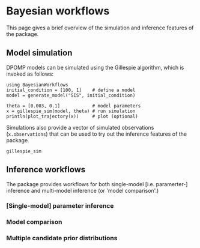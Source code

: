 # Bayesian workflows
This page gives a brief overview of the simulation and inference features of the package.

## Model simulation

DPOMP models can be simulated using the Gillespie algorithm, which is invoked as follows:

```
using BayesianWorkflows
initial_condition = [100, 1]    # define a model
model = generate_model("SIS", initial_condition)

theta = [0.003, 0.1]            # model parameters
x = gillespie_sim(model, theta)	# run simulation
println(plot_trajectory(x))     # plot (optional)
```

Simulations also provide a vector of simulated observations (`x.observations`) that can be used to try out the inference features of the package.

```@docs
gillespie_sim
```

## Inference workflows

The package provides workflows for both single-model [i.e. paramerter-] inference and multi-model inference (or 'model comparison'.)

### [Single-model] parameter inference



### Model comparison

### Multiple candidate prior distributions
